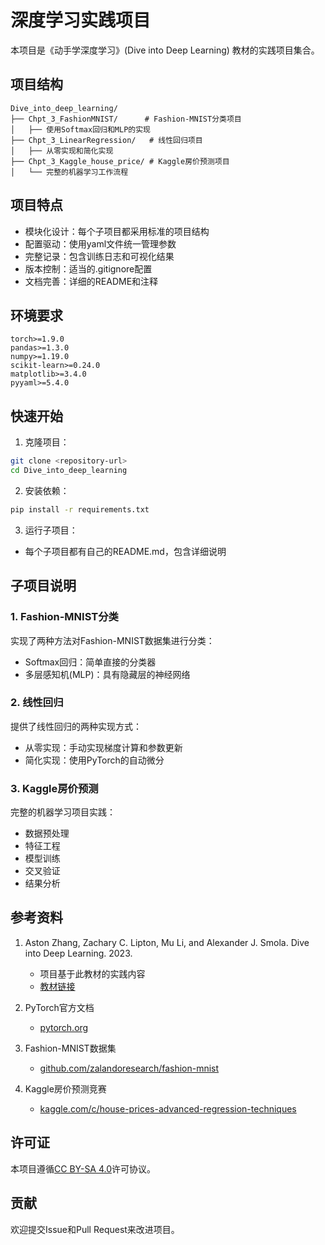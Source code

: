 # 深度学习实践项目

本项目是《动手学深度学习》(Dive into Deep Learning) 教材的实践项目集合。

## 项目结构

```
Dive_into_deep_learning/
├── Chpt_3_FashionMNIST/      # Fashion-MNIST分类项目
│   ├── 使用Softmax回归和MLP的实现
├── Chpt_3_LinearRegression/   # 线性回归项目
│   ├── 从零实现和简化实现
├── Chpt_3_Kaggle_house_price/ # Kaggle房价预测项目
│   └── 完整的机器学习工作流程
```

## 项目特点

- 模块化设计：每个子项目都采用标准的项目结构
- 配置驱动：使用yaml文件统一管理参数
- 完整记录：包含训练日志和可视化结果
- 版本控制：适当的.gitignore配置
- 文档完善：详细的README和注释

## 环境要求

```
torch>=1.9.0
pandas>=1.3.0
numpy>=1.19.0
scikit-learn>=0.24.0
matplotlib>=3.4.0
pyyaml>=5.4.0
```

## 快速开始

1. 克隆项目：
```bash
git clone <repository-url>
cd Dive_into_deep_learning
```

2. 安装依赖：
```bash
pip install -r requirements.txt
```

3. 运行子项目：
- 每个子项目都有自己的README.md，包含详细说明

## 子项目说明

### 1. Fashion-MNIST分类

实现了两种方法对Fashion-MNIST数据集进行分类：
- Softmax回归：简单直接的分类器
- 多层感知机(MLP)：具有隐藏层的神经网络

### 2. 线性回归

提供了线性回归的两种实现方式：
- 从零实现：手动实现梯度计算和参数更新
- 简化实现：使用PyTorch的自动微分

### 3. Kaggle房价预测

完整的机器学习项目实践：
- 数据预处理
- 特征工程
- 模型训练
- 交叉验证
- 结果分析

## 参考资料

1. Aston Zhang, Zachary C. Lipton, Mu Li, and Alexander J. Smola. Dive into Deep Learning. 2023.
   - 项目基于此教材的实践内容
   - [教材链接](https://d2l.ai/)

2. PyTorch官方文档
   - [pytorch.org](https://pytorch.org/docs/stable/index.html)

3. Fashion-MNIST数据集
   - [github.com/zalandoresearch/fashion-mnist](https://github.com/zalandoresearch/fashion-mnist)

4. Kaggle房价预测竞赛
   - [kaggle.com/c/house-prices-advanced-regression-techniques](https://www.kaggle.com/c/house-prices-advanced-regression-techniques)

## 许可证

本项目遵循[CC BY-SA 4.0](https://creativecommons.org/licenses/by-sa/4.0/)许可协议。

## 贡献

欢迎提交Issue和Pull Request来改进项目。

